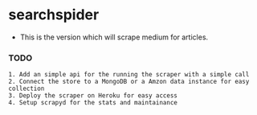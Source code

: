 # searchspider
- This is the version which will scrape medium for articles.
### TODO
```
1. Add an simple api for the running the scraper with a simple call
2. Connect the store to a MongoDB or a Amzon data instance for easy collection
3. Deploy the scraper on Heroku for easy access
4. Setup scrapyd for the stats and maintainance

```
 
